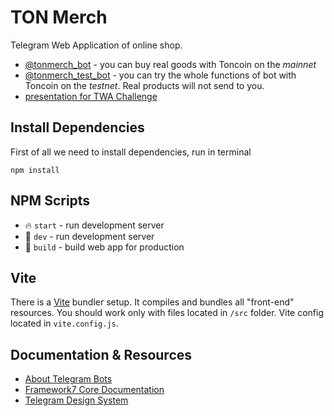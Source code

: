 # TON Merch

Telegram Web Application of online shop.

* [@tonmerch_bot](https://t.me/tonmerch_bot) - you can buy real goods with Toncoin on the *mainnet*
* [@tonmerch_test_bot](https://t.me/tonmerch_test_bot) - you can try the whole functions of bot with Toncoin on the *testnet*. Real products will not send to you.
* [presentation for TWA Challenge](https://docs.google.com/presentation/d/1CLZ7SbvWfKEVdaf-6NZ1ep-mC4NuEy7r7TCh3dhUpgw/edit?usp=sharing)

## Install Dependencies

First of all we need to install dependencies, run in terminal
```
npm install
```

## NPM Scripts

* 🔥 `start` - run development server
* 🔧 `dev` - run development server
* 🔧 `build` - build web app for production

## Vite

There is a [Vite](https://vitejs.dev) bundler setup. It compiles and bundles all "front-end" resources. You should work only with files located in `/src` folder. Vite config located in `vite.config.js`.

## Documentation & Resources

* [About Telegram Bots](https://core.telegram.org/bots)
* [Framework7 Core Documentation](https://framework7.io/docs/)
* [Telegram Design System](https://www.figma.com/community/file/988466927624217947/Telegram-Design-System)